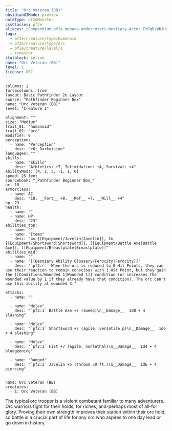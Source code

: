 ```yaml
---
title: "Orc Veteran (BB)"
obsidianUIMode: preview
noteType: pf2eMonster
cssClasses: pf2e
aliases: "Compendium.pf2e.menace-under-otari-bestiary.Actor.EtRqBsWh1Hv1toqh" 
tags:
  - pf2e/creature/type/humanoid
  - pf2e/creature/type/orc
  - pf2e/creature/level/1
  - remaster
statblock: inline
name: "Orc Veteran (BB)"
level: 1
license: ORC
---
```


```statblock
columns: 2
forcecolumns: true
layout: Basic Pathfinder 2e Layout
source: "Pathfinder Beginner Box"
name: "Orc Veteran (BB)"
level: "Creature 1"

alignment: ""
size: "Medium"
trait_01: "humanoid"
trait_02: "orc"
modifier: 6
perception:
  - name: "Perception"
    desc: "+6; Darkvision"
languages: ""
skills:
  - name: "Skills"
    desc: "Athletics: +7, Intimidation: +4, Survival: +4"
abilityMods: [4, 2, 3, -1, 1, 0]
speed: 25 feet
sourcebook: "_Pathfinder Beginner Box_"
ac: 18
armorclass:
  - name: AC
    desc: "18; __Fort__ +8, __Ref__ +7, __Will__ +4"
hp: 23
health:
  - name: ""
  - name: HP
    desc: "23"
abilities_top:
  - name: ""
  - name: "Items"
    desc: "4x [[Equipment/Javelin|Javelin]], 2x [[Equipment/Shortsword|Shortsword]], [[Equipment/Battle Axe|Battle Axe]], [[Equipment/Breastplate|Breastplate]]"
abilities_mid:
  - name: ""
  - name: "[[Bestiary Ability Glossary/Ferocity|Ferocity]]"
    desc: "`pf2:r`  When the orc is reduced to 0 Hit Points, they can use their reaction to remain conscious with 1 Hit Point, but they gain the [[Conditions/Wounded 1|Wounded 1]] condition (or increases the wounded value by 1 if they already have that condition). The orc can't use this ability at wounded 3."

attacks:
  - name: ""

  - name: "Melee"
    desc: "`pf2:1` Battle Axe +7 (sweep)\n__Damage__  1d8 + 4 slashing"

  - name: "Melee"
    desc: "`pf2:1` Shortsword +7 (agile, versatile p)\n__Damage__  1d6 + 4 slashing"

  - name: "Melee"
    desc: "`pf2:1` Fist +7 (agile, nonlethal)\n__Damage__  1d4 + 4 bludgeoning"

  - name: "Ranged"
    desc: "`pf2:1` Javelin +5 (thrown 30 ft.)\n__Damage__  1d6 + 4 piercing"
 
```

```encounter-table
name: Orc Veteran (BB)
creatures:
  - 1: Orc Veteran (BB)
```



The typical orc trooper is a violent combatant familiar to many adventurers. Orc warriors fight for their holds, for riches, and-perhaps most of all-for glory. Proving their own strength improves their station within their orc hold, so battle is a crucial part of life for any orc who aspires to one day lead or go down in history.
